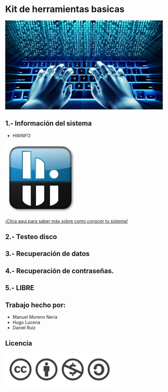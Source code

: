 # Kit de herramientas basicas
![Portada](/Imagenes/software-1.jpg)
## 1.- Información del sistema
- HWiNFO


 ![images](/Imagenes/images.jpg)

[¡Clica aquí para saber más sobre como conocer tu sistema!](/Programas/InfoSistemas.md)



## 2.- Testeo disco

## 3.- Recuperación de datos

## 4.- Recuperación de contraseñas.

## 5.- LIBRE


## Trabajo hecho por:
- Manuel Moreno Neria
- Hugo Lucena
- Daniel Ruiz

## Licencia
![licencia](/Imagenes/licencia.png)
